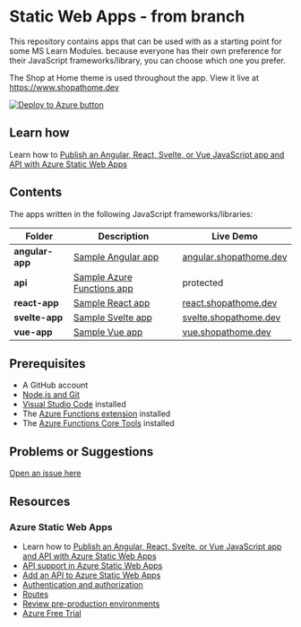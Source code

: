 # Static Web Apps - from branch

This repository contains apps that can be used with as a starting point for some MS Learn Modules. because everyone has their own preference for their JavaScript frameworks/library, you can choose which one you prefer.

The Shop at Home theme is used throughout the app. View it live at <https://www.shopathome.dev>

[![Deploy to Azure button](https://aka.ms/deploytoazurebutton)](https://portal.azure.com/?feature.customportal=false&WT.mc_id=javascript-0000-jopapa#create/Microsoft.StaticApp)

## Learn how

Learn how to [Publish an Angular, React, Svelte, or Vue JavaScript app and API with Azure Static Web Apps](https://docs.microsoft.com/learn/modules/publish-app-service-static-web-app-api/?WT.mc_id=javascript-0000-jopapa)

## Contents

The apps written in the following JavaScript frameworks/libraries:

| Folder          | Description                                                                          | Live Demo                                                |
| --------------- | ------------------------------------------------------------------------------------ | -------------------------------------------------------- |
| **angular-app** | [Sample Angular app](https://github.com/johnpapa/shopathome/blob/master/angular-app) | [angular.shopathome.dev](https://angular.shopathome.dev) |
| **api**         | [Sample Azure Functions app](https://github.com/johnpapa/shopathome/blob/master/api) | protected                                                |
| **react-app**   | [Sample React app](https://github.com/johnpapa/shopathome/blob/master/react-app)     | [react.shopathome.dev](https://react.shopathome.dev)     |
| **svelte-app**  | [Sample Svelte app](https://github.com/johnpapa/shopathome/blob/master/svelte-app)   | [svelte.shopathome.dev](https://svelte.shopathome.dev)   |
| **vue-app**     | [Sample Vue app](https://github.com/johnpapa/shopathome/blob/master/vue-app)         | [vue.shopathome.dev](https://vue.shopathome.dev)         |

## Prerequisites

- A GitHub account
- [Node.js and Git](https://nodejs.org/)
- [Visual Studio Code](https://code.visualstudio.com/?WT.mc_id=javascript-0000-jopapa) installed
- The [Azure Functions extension](https://marketplace.visualstudio.com/items?itemName=ms-azuretools.vscode-azurefunctions%3FWT.mc_id%3Dshopathome-github-jopapa&WT.mc_id=javascript-0000-jopapa) installed
- The [Azure Functions Core Tools](https://docs.microsoft.com/azure/azure-functions/functions-run-local?WT.mc_id=javascript-0000-jopapa) installed

## Problems or Suggestions

[Open an issue here](https://github.com/johnpapa/shopathome/issues)

## Resources

### Azure Static Web Apps

- Learn how to [Publish an Angular, React, Svelte, or Vue JavaScript app and API with Azure Static Web Apps](https://docs.microsoft.com/learn/modules/publish-app-service-static-web-app-api?WT.mc_id=javascript-0000-jopapa)
- [API support in Azure Static Web Apps](https://docs.microsoft.com/azure/static-web-apps/apis?WT.mc_id=javascript-0000-jopapa)
- [Add an API to Azure Static Web Apps](https://docs.microsoft.com/azure/static-web-apps/add-api?WT.mc_id=javascript-0000-jopapa)
- [Authentication and authorization](https://docs.microsoft.com/azure/static-web-apps/authentication-authorization?WT.mc_id=javascript-0000-jopapa)
- [Routes](https://docs.microsoft.com/azure/static-web-apps/routes?WT.mc_id=javascript-0000-jopapa)
- [Review pre-production environments](https://docs.microsoft.com/azure/static-web-apps/review-publish-pull-requests?WT.mc_id=javascript-0000-jopapa)
- [Azure Free Trial](https://azure.microsoft.com/free/?WT.mc_id=javascript-0000-jopapa)
